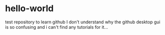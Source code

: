 # hello-world
test repository to learn github
I don't understand why the github desktop gui is so confusing and i can't find any tutorials for it...

